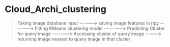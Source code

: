 # Cloud_Archi_clustering
> Taking image database input ------> saving image features in npy -------> Fitting KMeans clustering model --------> Predicting Cluster for query image -------> Accessing cluster of query image -----> returning image nearest to query image in that cluster
